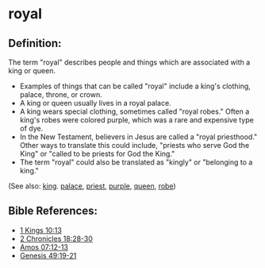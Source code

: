 # royal #

## Definition: ##

The term "royal" describes people and things which are associated with a king or queen.

* Examples of things that can be called "royal" include a king's clothing, palace, throne, or crown.
* A king or queen usually lives in a royal palace.
* A king wears special clothing, sometimes called "royal robes." Often a king's robes were colored purple, which was a rare and expensive type of dye.
* In the New Testament, believers in Jesus are called a "royal priesthood." Other ways to translate this could include, "priests who serve God the King" or "called to be priests for God the King."
* The term "royal" could also be translated as "kingly" or "belonging to a king."

(See also: [king](../other/king.md). [palace](../other/palace.md), [priest](../kt/priest.md), [purple](../other/purple.md), [queen](../other/queen.md), [robe](../other/robe.md))

## Bible References: ##

* [1 Kings 10:13](https://door43.org/en/bible/notes/1ki/10/13)
* [2 Chronicles 18:28-30](https://door43.org/en/bible/notes/2ch/18/28)
* [Amos 07:12-13](https://door43.org/en/bible/notes/amo/07/12)
* [Genesis 49:19-21](https://door43.org/en/bible/notes/gen/49/19)

